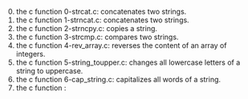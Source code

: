0. the c function 0-strcat.c: concatenates two strings.
1. the c function 1-strncat.c:  concatenates two strings.
2. the c function 2-strncpy.c: copies a string.
3. the c function 3-strcmp.c: compares two strings.
4. the c function 4-rev_array.c: reverses the content of an array of integers.
5. the c function 5-string_toupper.c: changes all lowercase letters of a string to uppercase.
6. the c function 6-cap_string.c: capitalizes all words of a string.
7. the c function :